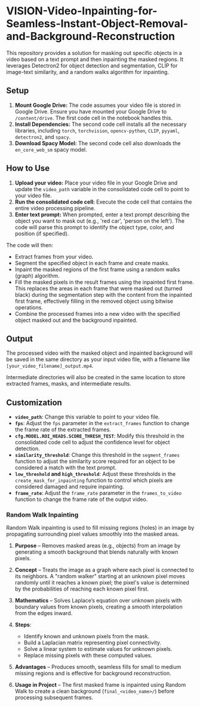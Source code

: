 # VISION-Video-Inpainting-for-Seamless-Instant-Object-Removal-and-Background-Reconstruction

This repository provides a solution for masking out specific objects in a video based on a text prompt and then inpainting the masked regions. It leverages Detectron2 for object detection and segmentation, CLIP for image-text similarity, and a random walks algorithm for inpainting.

## Setup

1.  **Mount Google Drive:** The code assumes your video file is stored in Google Drive. Ensure you have mounted your Google Drive to `/content/drive`. The first code cell in the notebook handles this.
2.  **Install Dependencies:** The second code cell installs all the necessary libraries, including `torch`, `torchvision`, `opencv-python`, `CLIP`, `pyyaml`, `detectron2`, and `spacy`.
3.  **Download Spacy Model:** The second code cell also downloads the `en_core_web_sm` spacy model.

## How to Use

1.  **Upload your video:** Place your video file in your Google Drive and update the `video_path` variable in the consolidated code cell to point to your video file.
2.  **Run the consolidated code cell:** Execute the code cell that contains the entire video processing pipeline.
3.  **Enter text prompt:** When prompted, enter a text prompt describing the object you want to mask out (e.g., 'red car', 'person on the left'). The code will parse this prompt to identify the object type, color, and position (if specified).

The code will then:
*   Extract frames from your video.
*   Segment the specified object in each frame and create masks.
*   Inpaint the masked regions of the first frame using a random walks (graph) algorithm.
*   Fill the masked pixels in the result frames using the inpainted first frame. This replaces the areas in each frame that were masked out (turned black) during the segmentation step with the content from the inpainted first frame, effectively filling in the removed object using bitwise operations.
*   Combine the processed frames into a new video with the specified object masked out and the background inpainted.

## Output

The processed video with the masked object and inpainted background will be saved in the same directory as your input video file, with a filename like `[your_video_filename]_output.mp4`.

Intermediate directories will also be created in the same location to store extracted frames, masks, and intermediate results.

## Customization

*   **`video_path`**: Change this variable to point to your video file.
*   **`fps`**: Adjust the `fps` parameter in the `extract_frames` function to change the frame rate of the extracted frames.
*   **`cfg.MODEL.ROI_HEADS.SCORE_THRESH_TEST`**: Modify this threshold in the consolidated code cell to adjust the confidence level for object detection.
*   **`similarity_threshold`**: Change this threshold in the `segment_frames` function to adjust the similarity score required for an object to be considered a match with the text prompt.
*   **`low_threshold` and `high_threshold`**: Adjust these thresholds in the `create_mask_for_inpainting` function to control which pixels are considered damaged and require inpainting.
*   **`frame_rate`**: Adjust the `frame_rate` parameter in the `frames_to_video` function to change the frame rate of the output video.


### Random Walk Inpainting

Random Walk inpainting is used to fill missing regions (holes) in an image by propagating surrounding pixel values smoothly into the masked areas.

1. **Purpose** – Removes masked areas (e.g., objects) from an image by generating a smooth background that blends naturally with known pixels.

2. **Concept** – Treats the image as a graph where each pixel is connected to its neighbors. A "random walker" starting at an unknown pixel moves randomly until it reaches a known pixel; the pixel's value is determined by the probabilities of reaching each known pixel first.

3. **Mathematics** – Solves Laplace’s equation over unknown pixels with boundary values from known pixels, creating a smooth interpolation from the edges inward.

4. **Steps**:
   - Identify known and unknown pixels from the mask.
   - Build a Laplacian matrix representing pixel connectivity.
   - Solve a linear system to estimate values for unknown pixels.
   - Replace missing pixels with these computed values.

5. **Advantages** – Produces smooth, seamless fills for small to medium missing regions and is effective for background reconstruction.

6. **Usage in Project** – The first masked frame is inpainted using Random Walk to create a clean background (`final_<video_name>/`) before processing subsequent frames.
